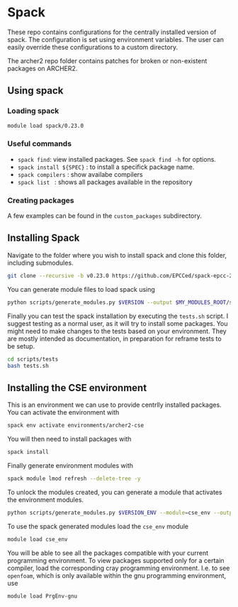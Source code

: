 # Spack

These repo contains configurations for the centrally installed version of spack.
The configuration is set using environment variables. The user can easily override these configurations to a custom directory.

The archer2 repo folder contains patches for broken or non-existent packages on ARCHER2.

## Using spack

### Loading spack

```bash
module load spack/0.23.0
```

### Useful commands

- `spack find`:  view installed packages. See `spack find -h` for options.
- `spack install ${SPEC}` : to install a specifick package name.
- `spack compilers` : show availabe compilers
- `spack list ` : shows all packages available in the repository

### Creating packages

A few examples can be found in the `custom_packages` subdirectory.

## Installing Spack

Navigate to the folder where you wish to install spack and clone this folder, including submodules.

```bash
git clone --recursive -b v0.23.0 https://github.com/EPCCed/spack-epcc-20241106.git
```

You can generate module files to load spack using

```bash
python scripts/generate_modules.py $VERSION --output $MY_MODULES_ROOT/spack
```

Finally you can test the spack installation by executing the `tests.sh` script. I suggest testing as a normal user, as it will try to install some packages. You might need to make changes to the tests based on your environment. They are mostly intended as documentation, in preparation for reframe tests to be setup.

```bash
cd scripts/tests
bash tests.sh
```

## Installing the CSE environment

This is an environment we can use to provide centrlly installed packages.
You can activate the environment with

```bash
spack env activate environments/archer2-cse
```

You will then need to install packages with

```bash
spack install
```

Finally generate environment modules with

```bash
spack module lmod refresh --delete-tree -y
```

To unlock the modules created, you can generate a module that activates the environment modules.

```bash
python scripts/generate_modules.py $VERSION_ENV --module=cse_env --output $MY_MODULES_ROOT/cse_env
```

To use the spack generated modules load the `cse_env` module

```bash
module load cse_env
```

You will be able to see all the packages compatible with your current programming environment. To view packages supported only for a certain compiler, load the corresponding cray programming environment. I.e. to see `openfoam`, which is only available within the gnu programming environment, use

```bash
module load PrgEnv-gnu
```